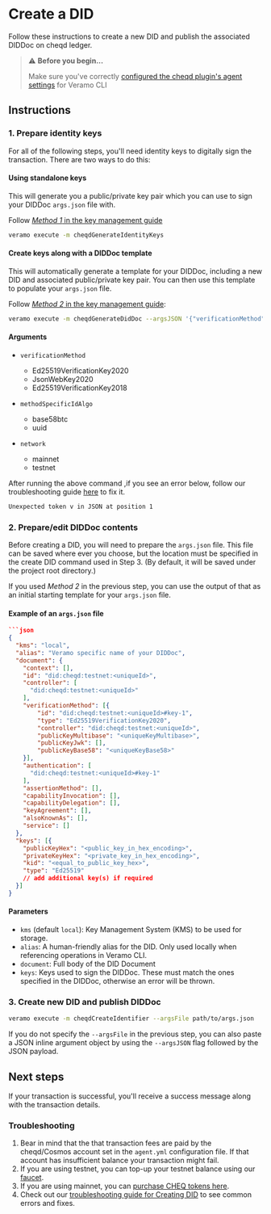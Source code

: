 # Create a DID

Follow these instructions to create a new DID and publish the associated DIDDoc on cheqd ledger.

> ⚠️ **Before you begin...**
>
> Make sure you've correctly [configured the cheqd plugin's agent settings](../../guides/software-development-kits-sdks/veramo-sdk-for-cheqd/setup-cli.md) for Veramo CLI

## Instructions

### 1. Prepare identity keys

For all of the following steps, you'll need identity keys to digitally sign the transaction. There are two ways to do this:

#### Using standalone keys

This will generate you a public/private key pair which you can use to sign your DIDDoc `args.json` file with.

Follow [_Method 1_ in the key management guide](identity-key-handling.md)

```bash
veramo execute -m cheqdGenerateIdentityKeys
```

#### Create keys along with a DIDDoc template

This will automatically generate a template for your DIDDoc, including a new DID and associated public/private key pair. You can then use this template to populate your `args.json` file.&#x20;

Follow [_Method 2_ in the key management guide](identity-key-handling.md):

```bash
veramo execute -m cheqdGenerateDidDoc --argsJSON '{"verificationMethod": "Ed25519VerificationKey2018", "methodSpecificIdAlgo": "uuid", "network": "testnet"}'
```

#### Arguments

* `verificationMethod`
  * Ed25519VerificationKey2020
  * JsonWebKey2020
  * Ed25519VerificationKey2018

* `methodSpecificIdAlgo`
  * base58btc
  * uuid

* `network`
  * mainnet
  * testnet


After running the above command ,if you see an error below, follow our troubleshooting guide [here](../../veramo-sdk-for-cheqd/did-operations/did-operations-troubleshooting.md#1-when-generating-keys-along-with-a-diddoc-template) to fix it.

```bash
Unexpected token v in JSON at position 1
```

### 2. Prepare/edit DIDDoc contents

Before creating a DID, you will need to prepare the `args.json` file. This file can be saved where ever you choose, but the location must be specified in the create DID command used in Step 3. (By default, it will be saved under the project root directory.)

If you used _Method 2_ in the previous step, you can use the output of that as an initial starting template for your `args.json` file.

#### Example of an `args.json` file

````json
```json
{
  "kms": "local",
  "alias": "Veramo specific name of your DIDDoc",
  "document": {
    "context": [],
    "id": "did:cheqd:testnet:<uniqueId>",
    "controller": [
      "did:cheqd:testnet:<uniqueId>"
    ],
    "verificationMethod": [{
        "id": "did:cheqd:testnet:<uniqueId>#key-1",
        "type": "Ed25519VerificationKey2020",
        "controller": "did:cheqd:testnet:<uniqueId>",
        "publicKeyMultibase": "<uniqueKeyMultibase>",
        "publicKeyJwk": [],
        "publicKeyBase58": "<uniqueKeyBase58>"      
    }],
    "authentication": [
      "did:cheqd:testnet:<uniqueId>#key-1"
    ],
    "assertionMethod": [],
    "capabilityInvocation": [],
    "capabilityDelegation": [],
    "keyAgreement": [],
    "alsoKnownAs": [],
    "service": []
  },
  "keys": [{
    "publicKeyHex": "<public_key_in_hex_encoding>",
    "privateKeyHex": "<private_key_in_hex_encoding>",
    "kid": "<equal_to_public_key_hex>",
    "type": "Ed25519"
    // add additional key(s) if required
  }]
}
````

#### Parameters

* `kms` (default `local`): Key Management System (KMS) to be used for storage.
* `alias`: A human-friendly alias for the DID. Only used locally when referencing operations in Veramo CLI.
* `document`: Full body of the DID Document
* `keys`: Keys used to sign the DIDDoc. These must match the ones specified in the DIDDoc, otherwise an error will be thrown.

### 3. Create new DID and publish DIDDoc

```bash
veramo execute -m cheqdCreateIdentifier --argsFile path/to/args.json
```

If you do not specify the `--argsFile` in the previous step, you can also paste a JSON inline argument object by using the `--argsJSON` flag followed by the JSON payload.

## Next steps

If your transaction is successful, you'll receive a success message along with the transaction details.

### Troubleshooting

1. Bear in mind that the that transaction fees are paid by the cheqd/Cosmos account set in the `agent.yml` configuration file. If that account has insufficient balance your transaction might fail.&#x20;
2. If you are using testnet, you can top-up your testnet balance using our [faucet](http://testnet-faucet.cheqd.io/).
3. If you are using mainnet, you can [purchase CHEQ tokens here](https://cheqd.io/buy).
4. Check out our [troubleshooting guide for Creating DID](../../veramo-sdk-for-cheqd/did-operations/did-operations-troubleshooting.md) to see common errors and fixes.
